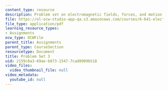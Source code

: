 ```yaml
---
content_type: resource
description: Problem set on electromagnetic fields, forces, and motion.
file: https://ol-ocw-studio-app-qa.s3.amazonaws.com/courses/6-641-electromagnetic-fields-forces-and-motion-spring-2005/2159c8a369aeb87315477cad8909b518_ps3sp05.pdf
file_type: application/pdf
learning_resource_types:
- Assignments
ocw_type: OCWFile
parent_title: Assignments
parent_type: CourseSection
resourcetype: Document
title: Problem Set 3
uid: 2159c8a3-69ae-b873-1547-7cad8909b518
video_files:
  video_thumbnail_file: null
video_metadata:
  youtube_id: null
---
```

